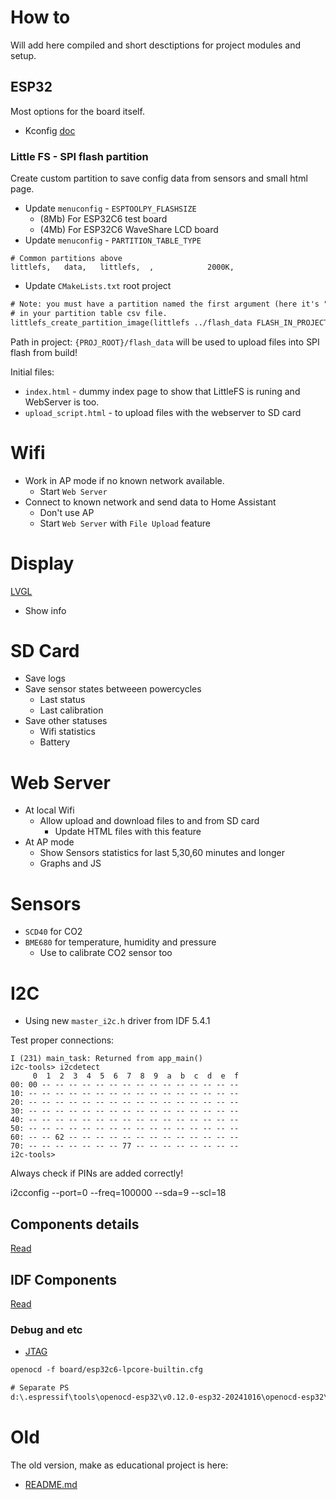 # How to

Will add here compiled and short desctiptions for project modules and setup.

## ESP32

Most options for the board itself.

- Kconfig [doc](https://docs.espressif.com/projects/esp-idf-kconfig/en/latest/kconfiglib/language.html)

### Little FS - SPI flash partition

Create custom partition to save config data from sensors and small html page.

- Update `menuconfig` - `ESPTOOLPY_FLASHSIZE`
  - (8Mb) For ESP32C6 test board
  - (4Mb) For ESP32C6 WaveShare LCD board
- Update `menuconfig` - `PARTITION_TABLE_TYPE`

```csv
# Common partitions above
littlefs,   data,   littlefs,  ,            2000K,
```

- Update `CMakeLists.txt` root project


```txt
# Note: you must have a partition named the first argument (here it's "littlefs")
# in your partition table csv file.
littlefs_create_partition_image(littlefs ../flash_data FLASH_IN_PROJECT)
```

Path in project: `{PROJ_ROOT}/flash_data` will be used to upload files into SPI flash from build!

Initial files:
- `index.html` - dummy index page to show that LittleFS is runing and WebServer is too.
- `upload_script.html` - to upload files with the webserver to SD card


# Wifi

- Work in AP mode if no known network available.
  - Start `Web Server`
- Connect to known network and send data to Home Assistant
  - Don't use AP
  - Start `Web Server` with `File Upload` feature


# Display

[LVGL](../managed_components/idf_components.md)


- Show info

# SD Card

- Save logs
- Save sensor states betweeen powercycles
  - Last status
  - Last calibration
- Save other statuses
  - Wifi statistics
  - Battery

# Web Server

- At local Wifi
  - Allow upload and download files to and from SD card
    - Update HTML files with this feature
- At AP mode
  - Show Sensors statistics for last 5,30,60 minutes and longer
  - Graphs and JS

# Sensors

- `SCD40` for CO2
- `BME680` for temperature, humidity and pressure
  - Use to calibrate CO2 sensor too

# I2C

- Using new `master_i2c.h` driver from IDF 5.4.1

Test proper connections:

```log
I (231) main_task: Returned from app_main()
i2c-tools> i2cdetect
     0  1  2  3  4  5  6  7  8  9  a  b  c  d  e  f
00: 00 -- -- -- -- -- -- -- -- -- -- -- -- -- -- --
10: -- -- -- -- -- -- -- -- -- -- -- -- -- -- -- --
20: -- -- -- -- -- -- -- -- -- -- -- -- -- -- -- --
30: -- -- -- -- -- -- -- -- -- -- -- -- -- -- -- --
40: -- -- -- -- -- -- -- -- -- -- -- -- -- -- -- --
50: -- -- -- -- -- -- -- -- -- -- -- -- -- -- -- --
60: -- -- 62 -- -- -- -- -- -- -- -- -- -- -- -- -- 
70: -- -- -- -- -- -- -- 77 -- -- -- -- -- -- -- --
i2c-tools> 
```

Always check if PINs are added correctly!

i2cconfig  --port=0 --freq=100000 --sda=9 --scl=18


## Components details

[Read](components.md)

## IDF Components

[Read](../managed_components/idf_components.md)

### Debug and etc

- [JTAG](https://docs.espressif.com/projects/esp-idf/en/v5.4.1/esp32c6/api-guides/jtag-debugging/index.html)

```txt
openocd -f board/esp32c6-lpcore-builtin.cfg

# Separate PS
d:\.espressif\tools\openocd-esp32\v0.12.0-esp32-20241016\openocd-esp32\bin\openocd.exe -f board/esp32c6-lpcore-builtin.cfg
```

# Old

The old version, make as educational project is here:
- [README.md](https://github.com/trianglesis/Air_Quality_station/blob/0f882de520a3a1b63564a4ebc3921752ade938d1/doc/README.md)